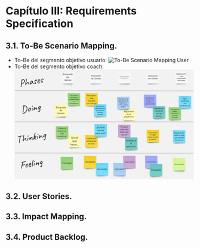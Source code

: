 ﻿# **Capítulo III: Requirements Specification**

## 3.1. To-Be Scenario Mapping.
- To-Be del segmento objetivo usuario:
![To-Be Scenario Mapping User](assets/img_chapter01/WA_To_be)
- To-Be del segmento objetivo coach:
![To-Be Scenario Mapping Coach](assets/img_chapter01/WA_To_be2.jpg)
## 3.2. User Stories.

## 3.3. Impact Mapping.

## 3.4. Product Backlog.
